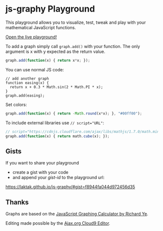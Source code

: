 # js-graphy Playground

This playground allows you to visualize, test, tweak and play with your mathematical JavaScript functions.

[Open the live playground!](https://laktak.github.io/js-graphy/)

To add a graph simply call `graph.add()` with your function. The only argument is x with y expected as the return value.

```js
graph.add(function(x) { return x*x; });
```

You can use normal JS code:

```
// add another graph
function easing(x) {
  return x + 0.3 * Math.sin(2 * Math.PI * x);
}
graph.add(easing);
```

Set colors:

```js
graph.add(function(x) { return -Math.round(x*x); }, "#00ff00");
```

To include external libraries use `// script="URL"`:

```js
// script="https://cdnjs.cloudflare.com/ajax/libs/mathjs/1.7.0/math.min.js"
graph.add(function(x) { return math.cube(x); });
```

## Gists

If you want to share your playground

- create a gist with your code
- and append your *gist-id* to the playground url:

https://laktak.github.io/js-graphy/#gist=f8944fa044d972456d35

## Thanks

Graphs are based on the [JavaScript Graphing Calculator by Richard Ye](https://github.com/yerich/Graphr).

Editing made possible by the [Ajax.org Cloud9 Editor](https://github.com/ajaxorg/ace).


